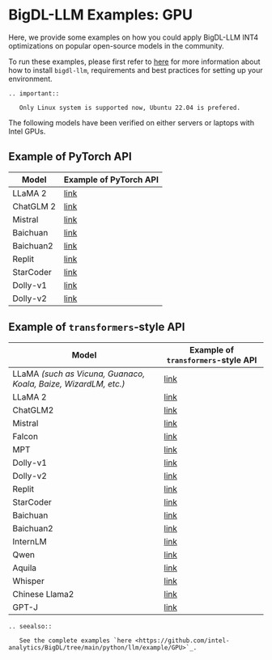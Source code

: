 # BigDL-LLM Examples: GPU

Here, we provide some examples on how you could apply BigDL-LLM INT4 optimizations on popular open-source models in the community.

To run these examples, please first refer to [here](./install_gpu.html) for more information about how to install ``bigdl-llm``, requirements and best practices for setting up your environment.

```eval_rst
.. important::

   Only Linux system is supported now, Ubuntu 22.04 is prefered.
```

The following models have been verified on either servers or laptops with Intel GPUs.

## Example of PyTorch API

| Model      | Example of PyTorch API                                |
|------------|-------------------------------------------------------|
| LLaMA 2    | [link](https://github.com/intel-analytics/BigDL/tree/main/python/llm/example/GPU/PyTorch-Models/Model/llama2)    |
| ChatGLM 2  | [link](https://github.com/intel-analytics/BigDL/tree/main/python/llm/example/GPU/PyTorch-Models/Model/chatglm2)  |
| Mistral    | [link](https://github.com/intel-analytics/BigDL/tree/main/python/llm/example/GPU/PyTorch-Models/Model/mistral)   |
| Baichuan   | [link](https://github.com/intel-analytics/BigDL/tree/main/python/llm/example/GPU/PyTorch-Models/Model/baichuan)  |
| Baichuan2  | [link](https://github.com/intel-analytics/BigDL/tree/main/python/llm/example/GPU/PyTorch-Models/Model/baichuan2) |
| Replit     | [link](https://github.com/intel-analytics/BigDL/tree/main/python/llm/example/GPU/PyTorch-Models/Model/replit)    |
| StarCoder  | [link](https://github.com/intel-analytics/BigDL/tree/main/python/llm/example/GPU/PyTorch-Models/Model/starcoder) |
| Dolly-v1   | [link](https://github.com/intel-analytics/BigDL/tree/main/python/llm/example/GPU/PyTorch-Models/Model/dolly-v1)  |
| Dolly-v2   | [link](https://github.com/intel-analytics/BigDL/tree/main/python/llm/example/GPU/PyTorch-Models/Model/dolly-v2)  |


## Example of `transformers`-style API

| Model      | Example of `transformers`-style API                   |
|------------|-------------------------------------------------------|
| LLaMA *(such as Vicuna, Guanaco, Koala, Baize, WizardLM, etc.)* |[link](https://github.com/intel-analytics/BigDL/tree/main/python/llm/example/GPU/HF-Transformers-AutoModels/Model/vicuna)|
| LLaMA 2    | [link](https://github.com/intel-analytics/BigDL/tree/main/python/llm/example/GPU/HF-Transformers-AutoModels/Model/llama2) |
| ChatGLM2   | [link](https://github.com/intel-analytics/BigDL/tree/main/python/llm/example/GPU/HF-Transformers-AutoModels/Model/chatglm2)   |
| Mistral    | [link](https://github.com/intel-analytics/BigDL/tree/main/python/llm/example/GPU/HF-Transformers-AutoModels/Model/mistral)    |
| Falcon     | [link](https://github.com/intel-analytics/BigDL/tree/main/python/llm/example/GPU/HF-Transformers-AutoModels/Model/falcon)     |
| MPT        | [link](https://github.com/intel-analytics/BigDL/tree/main/python/llm/example/CPU/HF-Transformers-AutoModels/Model/mpt)        |
| Dolly-v1   | [link](https://github.com/intel-analytics/BigDL/tree/main/python/llm/example/CPU/HF-Transformers-AutoModels/Model/dolly_v1)   | 
| Dolly-v2   | [link](https://github.com/intel-analytics/BigDL/tree/main/python/llm/example/CPU/HF-Transformers-AutoModels/Model/dolly_v2)   | 
| Replit     | [link](https://github.com/intel-analytics/BigDL/tree/main/python/llm/example/CPU/HF-Transformers-AutoModels/Model/replit)     |
| StarCoder  | [link](https://github.com/intel-analytics/BigDL/tree/main/python/llm/example/GPU/HF-Transformers-AutoModels/Model/starcoder)  | 
| Baichuan   | [link](https://github.com/intel-analytics/BigDL/tree/main/python/llm/example/CPU/HF-Transformers-AutoModels/Model/baichuan)   |
| Baichuan2  | [link](https://github.com/intel-analytics/BigDL/tree/main/python/llm/example/GPU/HF-Transformers-AutoModels/Model/baichuan2)  |
| InternLM   | [link](https://github.com/intel-analytics/BigDL/tree/main/python/llm/example/GPU/HF-Transformers-AutoModels/Model/internlm)   |
| Qwen       | [link](https://github.com/intel-analytics/BigDL/tree/main/python/llm/example/GPU/HF-Transformers-AutoModels/Model/qwen)       |
| Aquila     | [link](https://github.com/intel-analytics/BigDL/tree/main/python/llm/example/GPU/HF-Transformers-AutoModels/Model/aquila)     |
| Whisper    | [link](https://github.com/intel-analytics/BigDL/tree/main/python/llm/example/GPU/HF-Transformers-AutoModels/Model/whisper)    |
| Chinese Llama2	    | [link](https://github.com/intel-analytics/BigDL/tree/main/python/llm/example/GPU/HF-Transformers-AutoModels/Model/chinese-llama2)    |
| GPT-J    | [link](https://github.com/intel-analytics/BigDL/tree/main/python/llm/example/GPU/HF-Transformers-AutoModels/Model/gpt-j)    |


```eval_rst
.. seealso::

   See the complete examples `here <https://github.com/intel-analytics/BigDL/tree/main/python/llm/example/GPU>`_.
```
